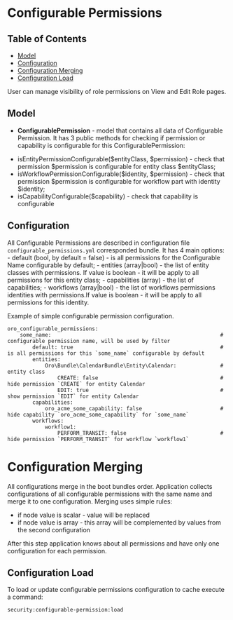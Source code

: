 Configurable Permissions
========================

Table of Contents
-----------------
 - [Model](#model)
 - [Configuration](#configuration)
 - [Configuration Merging](#configuration-merging)
 - [Configuration Load](#configuration-load)

User can manage visibility of role permissions on View and Edit Role pages.

Model
-----

* **ConfigurablePermission** - model that contains all data of Configurable Permission. It has 3 public methods for
checking if permission or capability is configurable for this ConfigurablePermission:
- isEntityPermissionConfigurable($entityClass, $permission) - check that permission $permission is configurable for
entity class $entityClass; 
- isWorkflowPermissionConfigurable($identity, $permission) - check that permission $permission is configurable for
workflow part with identity $identity;
- isCapabilityConfigurable($capability) - check that capability is configurable

Configuration
-------------

All Configurable Permissions are described in configuration file ``configurable_permissions.yml`` corresponded bundle. 
It has 4 main options:
    - default (bool, by default = false) - is all permissions for the Configurable Name configurable by default;
    - entities (array|bool) - the list of entity classes with permissions. If value is boolean - it will be apply to all 
    permissions for this entity class;
    - capabilities (array) - the list of capabilities;
    - workflows (array|bool) - the list of workflows permissions identities with permissions.If value is boolean - it 
    will be apply to all permissions for this identity.

Example of simple configurable permission configuration.

```
oro_configurable_permissions:
    some_name:                                                      # configurable permission name, will be used by filter
        default: true                                               # is all permissions for this `some_name` configurable by default 
        entities:                                                 
            Oro\Bundle\CalendarBundle\Entity\Calendar:              # entity class
                CREATE: false                                       # hide permission `CREATE` for entity Calendar
                EDIT: true                                          # show permission `EDIT` for entity Calendar
        capabilities:
            oro_acme_some_capability: false                         # hide capability `oro_acme_some_capability` for `some_name`
        workflows:
            workflow1:
                PERFORM_TRANSIT: false                              # hide permission `PERFORM_TRANSIT` for workflow `workflow1`
```

Configuration Merging
=====================

All configurations merge in the boot bundles order. Application collects configurations of all configurable permissions 
with the same name and merge it to one configuration.
Merging uses simple rules:
 * if node value is scalar - value will be replaced
 * if node value is array - this array will be complemented by values from the second configuration

After this step application knows about all permissions and have only one configuration for each permission.

Configuration Load
------------------

To load or update configurable permissions configuration to cache execute a command:

```
security:configurable-permission:load
```

